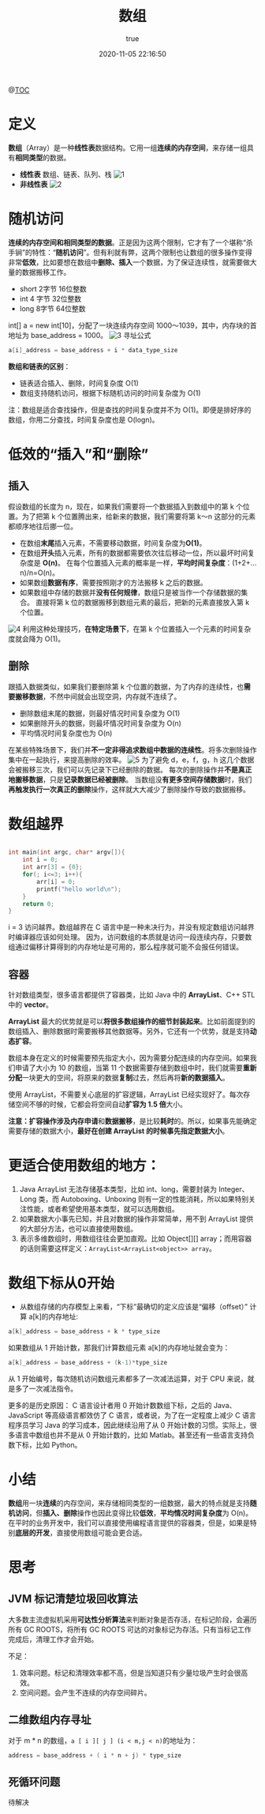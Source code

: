 ﻿---
title: 数组
date: 2020-11-05 22:16:50
# permalink: /pages/8143cc480faf9a11
categories: 
  - 数据结构
tags: 
  - 数组
author: 
  name: yangxin
  link: https://github.com/yangxin6/data_structure
---

@[TOC](数组)
# 定义
**数组**（Array）是一种**线性表**数据结构。它用一组**连续的内存空间**，来存储一组具有**相同类型**的数据。

- **线性表**
数组、链表、队列、栈
![1](https://cdn.jsdelivr.net/gh/yangxin6/img-hosting@master/images/1.42bn5s5da3c0.jpeg)
- **非线性表**
![2](https://cdn.jsdelivr.net/gh/yangxin6/img-hosting@master/images/2.73e6vf32sq00.jpeg)

# 随机访问
**连续的内存空间和相同类型的数据**。正是因为这两个限制，它才有了一个堪称“杀手锏”的特性：“**随机访问**”。但有利就有弊，这两个限制也让数组的很多操作变得非常**低效**，比如要想在数组中**删除、插入**一个数据，为了保证连续性，就需要做大量的数据搬移工作。

- short 		2字节		16位整数
- int     		4 字节 		32位整数
- long		8字节 		64位整数

int[] a = new int[10]，分配了一块连续内存空间 1000～1039，其中，内存块的首地址为 base_address = 1000。
![3](https://cdn.jsdelivr.net/gh/yangxin6/img-hosting@master/images/3.g32ze0qcl9c.jpeg)
寻址公式
```c
a[i]_address = base_address + i * data_type_size
```
**数组和链表的区别**：
- 链表适合插入、删除，时间复杂度 O(1)
- 数组支持随机访问，根据下标随机访问的时间复杂度为 O(1)

注：数组是适合查找操作，但是查找的时间复杂度并不为 O(1)。即便是排好序的数组，你用二分查找，时间复杂度也是 O(logn)。

# 低效的“插入”和“删除”
## 插入
假设数组的长度为 n，现在，如果我们需要将一个数据插入到数组中的第 k 个位置。为了把第 k 个位置腾出来，给新来的数据，我们需要将第 k～n 这部分的元素都顺序地往后挪一位。

- 在数组**末尾**插入元素，不需要移动数据，时间复杂度为**O(1)**。
- 在数组**开头**插入元素，所有的数据都需要依次往后移动一位，所以最坏时间复杂度是 **O(n)**。
	在每个位置插入元素的概率是一样，**平均时间复杂度**：(1+2+…n)/n=O(n)。
- 如果数组**数据有序**，需要按照刚才的方法搬移 k 之后的数据。
- 如果数组中存储的数据并**没有任何规律**，数组只是被当作一个存储数据的集合。
直接将第 k 位的数据搬移到数组元素的最后，把新的元素直接放入第 k 个位置。

![4](https://cdn.jsdelivr.net/gh/yangxin6/img-hosting@master/images/4.3b4imespzv00.jpeg)
利用这种处理技巧，**在特定场景下**，在第 k 个位置插入一个元素的时间复杂度就会降为 O(1)。

## 删除
跟插入数据类似，如果我们要删除第 k 个位置的数据，为了内存的连续性，也**需要搬移数据**，不然中间就会出现空洞，内存就不连续了。
- 删除数组末尾的数据，则最好情况时间复杂度为 O(1)
- 如果删除开头的数据，则最坏情况时间复杂度为 O(n)
- 平均情况时间复杂度也为 O(n)


在某些特殊场景下，我们并**不一定非得追求数组中数据的连续性**。将多次删除操作集中在一起执行，来提高删除的效率。
![5](https://cdn.jsdelivr.net/gh/yangxin6/img-hosting@master/images/5.4uupywm4w2g0.jpeg)
为了避免 d，e，f，g，h 这几个数据会被搬移三次，我们可以先记录下已经删除的数据。
每次的删除操作并**不是真正地搬移数据**，只是**记录数据已经被删除**。
当数组没**有更多空间存储数据**时，我们**再触发执行一次真正的删除**操作，这样就大大减少了删除操作导致的数据搬移。


# 数组越界

```c

int main(int argc, char* argv[]){
    int i = 0;
    int arr[3] = {0};
    for(; i<=3; i++){
        arr[i] = 0;
        printf("hello world\n");
    }
    return 0;
}
```
i = 3 访问越界。数组越界在 C 语言中是一种未决行为，并没有规定数组访问越界时编译器应该如何处理。
因为，访问数组的本质就是访问一段连续内存，只要数组通过偏移计算得到的内存地址是可用的，那么程序就可能不会报任何错误。

## 容器
针对数组类型，很多语言都提供了容器类，比如 Java 中的 **ArrayList**、C++ STL 中的 **vector**。

**ArrayList** 最大的优势就是可以**将很多数组操作的细节封装起来**。比如前面提到的数组插入、删除数据时需要搬移其他数据等。另外，它还有一个优势，就是支持**动态扩容**。

数组本身在定义的时候需要预先指定大小，因为需要分配连续的内存空间。如果我们申请了大小为 10 的数组，当第 11 个数据需要存储到数组中时，我们就需要**重新分配**一块更大的空间，将原来的数据**复制**过去，然后再将**新的数据插入**。

使用 ArrayList，不需要关心底层的扩容逻辑，ArrayList 已经实现好了。每次存储空间不够的时候，它都会将空间自动**扩容为 1.5 倍**大小。

**注意：**扩容操作涉及**内存申请**和**数据搬移**，是比较**耗时**的。所以，如果事先能确定需要存储的数据大小，**最好在创建 ArrayList 的时候事先指定数据大小**。

# 更适合使用数组的地方：
1. Java ArrayList 无法存储基本类型，比如 int、long，需要封装为 Integer、Long 类，而 Autoboxing、Unboxing 则有一定的性能消耗，所以如果特别关注性能，或者希望使用基本类型，就可以选用数组。
2. 如果数据大小事先已知，并且对数据的操作非常简单，用不到 ArrayList 提供的大部分方法，也可以直接使用数组。
3. 表示多维数组时，用数组往往会更加直观。比如 Object[][] array；而用容器的话则需要这样定义：`ArrayList<ArrayList<object>> array`。

# 数组下标从0开始
- 从数组存储的内存模型上来看，“下标”最确切的定义应该是“偏移（offset）”
计算 a[k]的内存地址:
```c
a[k]_address = base_address + k * type_size
```
如果数组从 1 开始计数，那我们计算数组元素 a[k]的内存地址就会变为：

```c
a[k]_address = base_address + (k-1)*type_size
```
从 1 开始编号，每次随机访问数组元素都多了一次减法运算，对于 CPU 来说，就是多了一次减法指令。

更多的是历史原因：
C 语言设计者用 0 开始计数数组下标，之后的 Java、JavaScript 等高级语言都效仿了 C 语言，或者说，为了在一定程度上减少 C 语言程序员学习 Java 的学习成本，因此继续沿用了从 0 开始计数的习惯。实际上，很多语言中数组也并不是从 0 开始计数的，比如 Matlab。甚至还有一些语言支持负数下标，比如 Python。

# 小结
**数组**用一块**连续**的内存空间，来存储相同类型的一组数据，最大的特点就是支持**随机访问**，但**插入、删除**操作也因此变得比较**低效**，**平均情况时间复杂度**为 O(n)。在平时的业务开发中，我们可以直接使用编程语言提供的容器类，但是，如果是特别**底层的开发**，直接使用数组可能会更合适。

# 思考
## JVM 标记清楚垃圾回收算法
大多数主流虚拟机采用**可达性分析算法**来判断对象是否存活，在标记阶段，会遍历所有 GC ROOTS，将所有 GC ROOTS 可达的对象标记为存活。只有当标记工作完成后，清理工作才会开始。

不足：
1. 效率问题。标记和清理效率都不高，但是当知道只有少量垃圾产生时会很高效。
2. 空间问题。会产生不连续的内存空间碎片。

## 二维数组内存寻址
对于 m * n 的数组，`a [ i ][ j ] (i < m,j < n)`的地址为：

```c
address = base_address + ( i * n + j) * type_size
```

## 死循环问题
待解决
